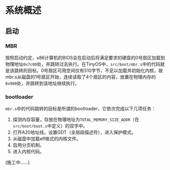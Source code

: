 # 系统概述

## 启动

### MBR

按照启动约定，x86计算机的BIOS会在启动后将满足要求的硬盘的0号扇区加载到物理地址`0x7c00`处，并跳转过去执行。在TinyOS中，`src/boot/mbr.s`中的代码就是该跳转的目标。0号扇区可用空间仅有510字节，不足以加载并初始化内核，故mbr.s从磁盘的1号扇区开始，连续读取了4个扇区的内容，放置在物理内存的`0x900`处，并跳转到该地址继续执行。

### bootloader

`mbr.s`中的代码跳转的目标是所谓的bootloader，它依次完成以下几项任务：

1. 探测内存容量，存放在物理地址为`TOTAL_MEMORY_SIZE_ADDR`（在`src/boot/boot.s`中定义）的双字中。
2. 打开A20地址线，设置GDT（全局段描述符），进入保护模式。
3. 从磁盘中加载elf格式的内核文件。
4. 启用分页机制。
5. 进入内核代码。

(施工中……)
